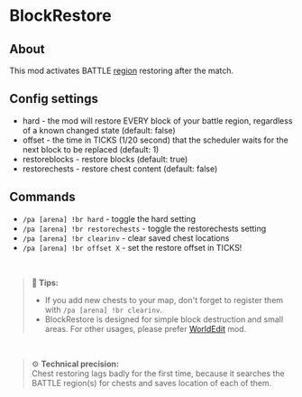 # BlockRestore

## About

This mod activates BATTLE [region](../regions.md) restoring after the match.

## Config settings

- hard \- the mod will restore EVERY block of your battle region, regardless of a known changed state (default: false)
- offset \- the time in TICKS (1/20 second) that the scheduler waits for the next block to be replaced (default: 1)
- restoreblocks \- restore blocks (default: true)
- restorechests \- restore chest content (default: false) 

## Commands

- `/pa [arena] !br hard` \- toggle the hard setting
- `/pa [arena] !br restorechests` \- toggle the restorechests setting
- `/pa [arena] !br clearinv` \- clear saved chest locations
- `/pa [arena] !br offset X` \- set the restore offset in TICKS! 

<br>

> **🚩 Tips:**  
> - If you add new chests to your map, don't forget to register them with `/pa [arena] !br clearinv`.
> - BlockRestore is designed for simple block destruction and small areas. For other usages, please prefer 
> [WorldEdit](./worldedit.md) mod. 

<br>

> ⚙ **Technical precision:**  
> Chest restoring lags badly for the first time, because it searches the BATTLE region(s) for chests and saves location 
> of each of them.



